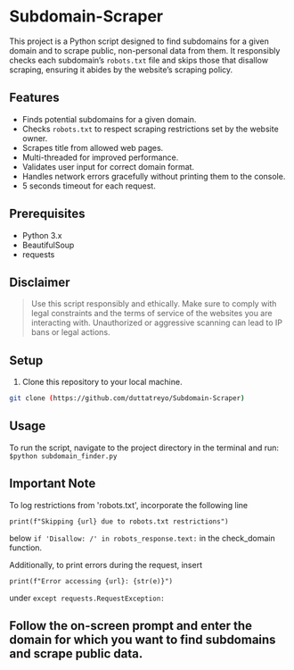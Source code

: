 # Subdomain-Scraper

This project is a Python script designed to find subdomains for a given domain and to scrape public, non-personal data from them. It responsibly checks each subdomain’s `robots.txt` file and skips those that disallow scraping, ensuring it abides by the website’s scraping policy. 

## Features
- Finds potential subdomains for a given domain.
- Checks `robots.txt` to respect scraping restrictions set by the website owner.
- Scrapes title from allowed web pages.
- Multi-threaded for improved performance.
- Validates user input for correct domain format.
- Handles network errors gracefully without printing them to the console.
- 5 seconds timeout for each request.

## Prerequisites
- Python 3.x
- BeautifulSoup
- requests

  
## Disclaimer
> Use this script responsibly and ethically. Make sure to comply with legal constraints and the terms of service of the websites you are interacting with. Unauthorized or aggressive scanning can lead to IP bans or legal actions.

## Setup
1. Clone this repository to your local machine.
```sh
git clone (https://github.com/duttatreyo/Subdomain-Scraper)
```



## Usage
To run the script, navigate to the project directory in the terminal and run:
```$python subdomain_finder.py```


## Important Note
To log restrictions from 'robots.txt', incorporate the following line 
```
print(f"Skipping {url} due to robots.txt restrictions")

```
below `if 'Disallow: /' in robots_response.text:` in the check_domain function.

Additionally, to print errors during the request, insert 
```
print(f"Error accessing {url}: {str(e)}")
```
under `except requests.RequestException:`


            
## Follow the on-screen prompt and enter the domain for which you want to find subdomains and scrape public data.


